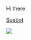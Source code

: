 Hi there

<a href="https://discord.ly/suebot">Suebot </a>

<a href="https://wakatime.com"><img src="https://wakatime.com/share/@98dea8b9-a022-490c-becb-ce73ff18e71d/35bf7fca-f7f1-453f-9361-4b3ec077b457.png" /></a>

